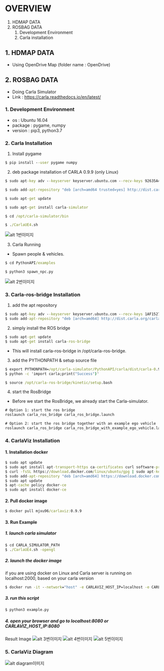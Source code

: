 # OVERVIEW

1. HDMAP DATA
2. ROSBAG DATA
    1. Development Environment
    2. Carla installation

## 1. HDMAP DATA
- Using OpenDrive Map (folder name : OpenDrive)

## 2. ROSBAG DATA
- Doing Carla Simulator
- Link : https://carla.readthedocs.io/en/latest/

### 1. Development Environment
- os : Ubuntu 16.04
- package : pygame, numpy
- version : pip3, python3.7

### 2. Carla Installation

1. Install pygame

```cmd
$ pip install --user pygame numpy
```

2. deb package installation of CARLA 0.9.9 (only Linux)

```cmd 
$ sudo apt-key adv --keyserver keyserver.ubuntu.com --recv-keys 92635A407F7A020C

$ sudo add-apt-repository "deb [arch=amd64 trusted=yes] http://dist.carla.org/carla-0.9.9/ all main"

$ sudo apt-get update

$ sudo apt-get install carla-simulator

$ cd /opt/carla-simulator/bin

$ ./CarlaUE4.sh
```

![alt 1번이미지](/image/img1.png)

3. Carla Running  
- Spawn people & vehicles.

```cmd
$ cd PythonAPI/examples

$ python3 spawn_npc.py
```

![alt 2번이미지](/image/img2.png)

### 3. Carla-ros-bridge Installation

1. add the apt repository
```cmd
$ sudo apt-key adv --keyserver keyserver.ubuntu.com --recv-keys 1AF1527DE64CB8D9
$ sudo add-apt-repository "deb [arch=amd64] http://dist.carla.org/carla $(lsb_release -sc) main"
```
  
2. simply install the ROS bridge
```cmd
$ sudo apt-get update
$ sudo apt-get install carla-ros-bridge
```  
- This will install carla-ros-bridge in /opt/carla-ros-bridge.

3. add the PYTHONPATH & setup source file
```cmd
$ export PYTHONPATH=/opt/carla-simulator/PythonAPI/carla/dist/carla-0.9.10-py2.7-linux-x86_64.egg
$ python -c 'import carla;print("Success")'

$ source /opt/carla-ros-bridge/kinetic/setup.bash
```


4. start the RosBridge

- Before we start the RosBridge, we already start the Carla-simulator.  
```cmd
# Option 1: start the ros bridge
roslaunch carla_ros_bridge carla_ros_bridge.launch

# Option 2: start the ros bridge together with an example ego vehicle
roslaunch carla_ros_bridge carla_ros_bridge_with_example_ego_vehicle.launch


```

### 4. CarlaViz Installation

#### 1. Installation docker
```cmd
$ sudo apt update
$ sudo apt install apt-transport-https ca-certificates curl software-properties-common
$ curl -fsSL https://download.docker.com/linux/ubuntu/gpg | sudo apt-key add -
$ sudo add-apt-repository "deb [arch=amd64] https://download.docker.com/linux/ubuntu bionic stable"
$ sudo apt update
$ apt-cache policy docker-ce
$ sudo apt install docker-ce
```
#### 2. Pull docker image
```cmd
$ docker pull mjxu96/carlaviz:0.9.9
```
#### 3. Run Example

##### 1. launch carla simulator
```cmd
$ cd CARLA_SIMULATOR_PATH
$ ./CarlaUE4.sh -opengl
```

##### 2. launch the docker image

if you are using docker on Linux and Carla server is running on localhost:2000, based on your carla version

```cmd
$ docker run -it --network="host" -e CARLAVIZ_HOST_IP=localhost -e CARLA_SERVER_IP=localhost -e CARLA_SERVER_PORT=2000 mjxu96/carlaviz:0.9.9
```

##### 3. run this script

```cmd
$ python3 example.py
```

##### 4. open your browser and go to localhost:8080 or CARLAVIZ_HOST_IP:8080

Result Image
![alt 3번이미지](/image/img3.png)
![alt 4번이미지](/image/img4.png)
![alt 5번이미지](/image/img5.png)

### 5. CarlaViz Diagram

![alt diagram이미지](/image/diagram1.png)

